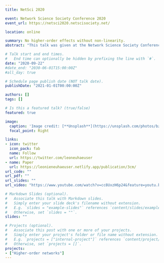 ```yaml
---
title: NetSci 2020

event: Network Science Society Conference 2020
event_url: https://netsci2020.netscisociety.net/

location: online

summary: No higher-order effects without non-linearity.
abstract: "This talk was given at the Network Science Society Conference 2020 - NetSci 2020. It is based on the paper 'Multibody interactions and nonlinear consensus dynamics on networked systems" (Physical Review E, 2020), which is joined work with Andrew Mellor and Renaud Lambiotte."

# Talk start and end times.
#   End time can optionally be hidden by prefixing the line with `#`.
date: "2020-09-22"
#date_end: "2030-06-01T15:00:00Z"
#all_day: true

# Schedule page publish date (NOT talk date).
publishDate: "2021-01-01T00:00:00Z"

authors: []
tags: []

# Is this a featured talk? (true/false)
featured: true

image:
  caption: 'Image credit: [**Unsplash**](https://unsplash.com/photos/bzdhc5b3Bxs)'
  focal_point: Right

links:
- icon: twitter
  icon_pack: fab
  name: Follow
  url: https://twitter.com/leoneuhaeuser
- name: Paper
  url: https://leonieneuhaeuser.netlify.app/publication/3cm/
url_code: ""
url_pdf: ""
url_slides: ""
url_video: "https://www.youtube.com/watch?v=cc8UxzH6p24&feature=youtu.be"

# Markdown Slides (optional).
#   Associate this talk with Markdown slides.
#   Simply enter your slide deck's filename without extension.
#   E.g. `slides = "example-slides"` references `content/slides/example-slides.md`.
#   Otherwise, set `slides = ""`.
slides: ""

# Projects (optional).
#   Associate this post with one or more of your projects.
#   Simply enter your project's folder or file name without extension.
#   E.g. `projects = ["internal-project"]` references `content/project/deep-learning/index.md`.
#   Otherwise, set `projects = []`.
projects:
- ["Higher-order networks"]
---
```



